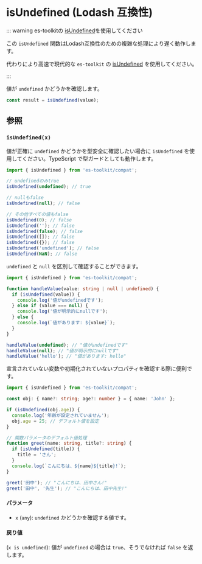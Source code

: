 # isUndefined (Lodash 互換性)

::: warning es-toolkitの [isUndefined](../../predicate/isUndefined.md)を使用してください

この `isUndefined` 関数はLodash互換性のための複雑な処理により遅く動作します。

代わりにより高速で現代的な `es-toolkit` の [isUndefined](../../predicate/isUndefined.md) を使用してください。

:::

値が `undefined` かどうかを確認します。

```typescript
const result = isUndefined(value);
```

## 参照

### `isUndefined(x)`

値が正確に `undefined` かどうかを型安全に確認したい場合に `isUndefined` を使用してください。TypeScript で型ガードとしても動作します。

```typescript
import { isUndefined } from 'es-toolkit/compat';

// undefinedのみtrue
isUndefined(undefined); // true

// nullもfalse
isUndefined(null); // false

// その他すべての値もfalse
isUndefined(0); // false
isUndefined(''); // false
isUndefined(false); // false
isUndefined([]); // false
isUndefined({}); // false
isUndefined('undefined'); // false
isUndefined(NaN); // false
```

`undefined` と `null` を区別して確認することができます。

```typescript
import { isUndefined } from 'es-toolkit/compat';

function handleValue(value: string | null | undefined) {
  if (isUndefined(value)) {
    console.log('値がundefinedです');
  } else if (value === null) {
    console.log('値が明示的にnullです');
  } else {
    console.log(`値があります: ${value}`);
  }
}

handleValue(undefined); // "値がundefinedです"
handleValue(null); // "値が明示的にnullです"
handleValue('hello'); // "値があります: hello"
```

宣言されていない変数や初期化されていないプロパティを確認する際に便利です。

```typescript
import { isUndefined } from 'es-toolkit/compat';

const obj: { name?: string; age?: number } = { name: 'John' };

if (isUndefined(obj.age)) {
  console.log('年齢が設定されていません');
  obj.age = 25; // デフォルト値を設定
}

// 関数パラメータのデフォルト値処理
function greet(name: string, title?: string) {
  if (isUndefined(title)) {
    title = 'さん';
  }
  console.log(`こんにちは、${name}${title}!`);
}

greet('田中'); // "こんにちは、田中さん!"
greet('田中', '先生'); // "こんにちは、田中先生!"
```

#### パラメータ

- `x` (`any`): `undefined` かどうかを確認する値です。

#### 戻り値

(`x is undefined`): 値が `undefined` の場合は `true`、そうでなければ `false` を返します。
